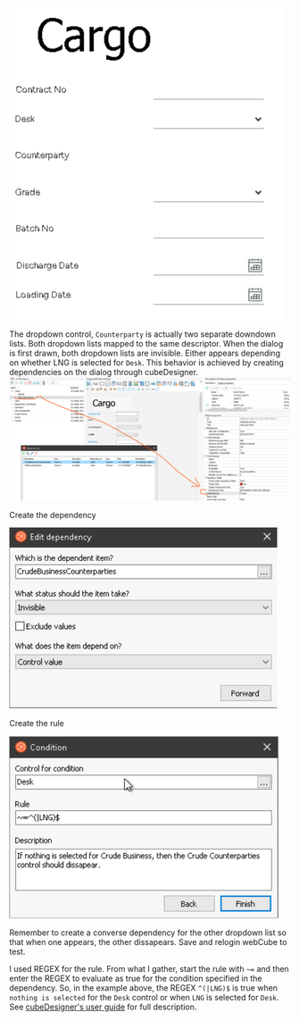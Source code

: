 ![EFiling dialog](images/1.EFilingdialog.png)

The dropdown control, `Counterparty` is actually two separate downdown lists. Both dropdown lists mapped to the same descriptor. When the dialog is first drawn, both dropdown lists are invisible. Either appears depending on whether LNG is selected for `Desk`.
This behavior is achieved by creating dependencies on the dialog through cubeDesigner. 
![EFiling dialog](images/2.DependenciesInDialog.png)

Create the dependency

![EFiling dialog](images/3.CreateDependencies.png)

Create the rule

![EFiling dialog](images/4.CreateRule.png)

Remember to create a converse dependency for the other dropdown list so that when one appears, the other dissapears. Save and relogin webCube to test.

I used REGEX for the rule. From what I gather, start the rule with `~=` and then enter the REGEX to evaluate as true for the condition specified in the dependency. So, in the example above, the REGEX `^(|LNG)$` is true when `nothing is selected` for the `Desk` control or when `LNG` is selected for `Desk`. 
See [cubeDesigner's user guide](https://services.sergroup.com/documentation/api/documentations/23/340/1037/WEBHELP/APP_cubeDesigner/topics/tsk_Dialogs_ConfigureDependencies.html) for full description.
